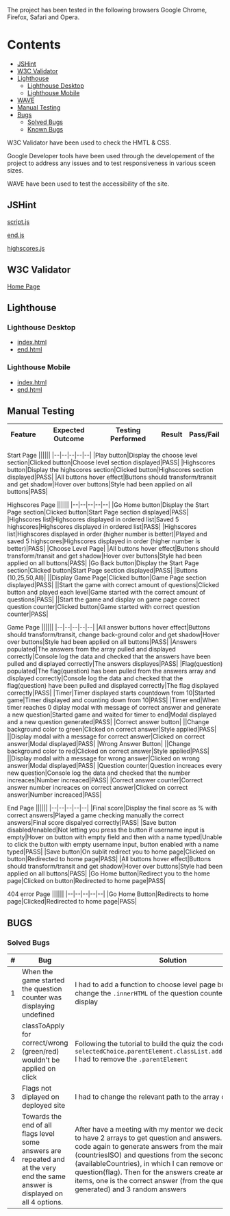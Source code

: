 The project has been tested in the following browsers Google Chrome, Firefox, Safari and Opera.

# Contents 

* [JSHint](#jshint)
* [W3C Validator](#w3c-validator)
* [Lighthouse](#lighthouse)
  * [Lighthouse Desktop](#lighthouse-desktop)
  * [Lighthouse Mobile](#lighthouse-mobile)
* [WAVE](#wave)
* [Manual Testing](#manual-testing)
* [Bugs](#bugs)
  * [Solved Bugs](#solved-bugs)
  * [Known Bugs](#known-bugs)

W3C Validator have been used to check the HMTL & CSS.

Google Developer tools have been used through the developement of the project to address any issues and to test responsiveness in various sceen sizes.

WAVE have been used to test the accessibility of the site.

## JSHint

[script.js](documentation/images/script-js.png)

[end.js](documentation/images/end-js.png)

[highscores.js](documentation/images/hidhscores-js.png)

## W3C Validator

[Home Page](documentation/images/)

## Lighthouse

### Lighthouse Desktop

* [index.html](documentation/images/index-html.png)
* [end.html](documentation/images/end-html.png)

### Lighthouse Mobile

* [index.html](documentation/images/index-mobile.png)
* [end.html](documentation/images/end-mobile.png)

## Manual Testing

|Feature|Expected Outcome|Testing Performed|Result|Pass/Fail|
|--|--|--|--|--|

Start Page
||||||
|--|--|--|--|--|
|Play button|Display the choose level section|Clicked button|Choose level section displayed|PASS|
|Highscores button|Display the highscores section|Clicked button|Highscores section displayed|PASS|
|All buttons hover effect|Buttons should transform/transit and get shadow|Hover over buttons|Style had been applied on all buttons|PASS|

Highscores Page
||||||
|--|--|--|--|--|
|Go Home button|Display the Start Page section|Clicked button|Start Page section displayed|PASS|
|Highscores list|Highscores displayed in ordered list|Saved 5 highscores|Highscores displayed in ordered list|PASS|
|Highscores list|Highscores displayed in order (higher number is better)|Played and saved 5 highscores|Highscores displayed in order (higher number is better)|PASS|
|Choose Level Page|
|All buttons hover effect|Buttons should transform/transit and get shadow|Hover over buttons|Style had been applied on all buttons|PASS|
|Go Back button|Display the Start Page section|Clicked button|Start Page section displayed|PASS|
|Buttons (10,25,50,All)|
||Display Game Page|Clicked button|Game Page section displayed|PASS|
||Start the game with correct amount of questions|Clicked button and played each level|Game started with the correct amount of questions|PASS|
||Start the game and display on game page correct question counter|Clicked button|Game started with correct question counter|PASS|

Game Page
||||||
|--|--|--|--|--|
|All answer buttons hover effect|Buttons should transform/transit, change back-ground color and get shadow|Hover over buttons|Style had been applied on all buttons|PASS|
|Answers populated|The answers from the array pulled and displayed correctly|Console log the data and checked that the answers have been pulled and displayed correctly|The answers displayes|PASS|
|Flag(question) populated|The flag(question) has been pulled from the answers array and displayed correctly|Console log the data and checked that the flag(question) have been pulled and displayed correctly|The flag displayed correctly|PASS|
|Timer|Timer displayed starts countdown from 10|Started game|Timer displayed and counting down from 10|PASS|
|Timer end|When timer reaches 0 diplay modal with message of correct answer and generate a new question|Started game and waited for timer to end|Modal displayed and a new question generated|PASS|
|Correct answer button|
||Change background color to green|Clicked on correct answer|Style applied|PASS|
||Display modal with a message for correct answer|Clicked on correct answer|Modal displayed|PASS|
|Wrong Answer Button|
||Change background color to red|Clicked on correct answer|Style applied|PASS|
||Display modal with a message for wrong answer|Clicked on wrong answer|Modal displayed|PASS|
|Question counter|Question increaces every new question|Console log the data and checked that the number increaces|Number increaced|PASS|
|Correct answer counter|Correct answer number increaces on correct answer|Clicked on correct answer|Number increaced|PASS|

End Page
||||||
|--|--|--|--|--|
|Final score|Display the final score as % with correct answers|Played a game checking manually the correct answers|Final score dispalyed correctly|PASS|
|Save button disabled/enabled|Not letting you press the button if username input is empty|Hover on button with empty field and then with a name typed|Unable to click the button with empty username input, button enabled with a name typed|PASS|
|Save button|On sublit redirect you to home page|Clicked on button|Redirected to home page|PASS|
|All buttons hover effect|Buttons should transform/transit and get shadow|Hover over buttons|Style had been applied on all buttons|PASS|
|Go Home button|Redirect you to the home page|Clicked on button|Redirected to home page|PASS|

404 error Page
||||||
|--|--|--|--|--|
|Go Home Button|Redirects to home page|Clicked|Redirected to home page|PASS|

## BUGS

### Solved Bugs
|#|Bug|Solution|
|--|--|--|
|1|When the game started the question counter was displaying undefined|I had to add a function to choose level page buttons to change the ```.innerHTML``` of the question counter on first display|
|2|classToApply for correct/wrong (green/red) wouldn't be applied on click|Following the tutorial to build the quiz the code was written ```selectedChoice.parentElement.classList.add(classToApply)``` I had to remove the ```.parentElement```
|3|Flags not diplayed on deployed site|I had to change the relevant path to the array of countries|
|4|Towards the end of all flags level some answers are repeated and at the very end the same answer is displayed on all 4 options.|After have a meeting with my mentor we decided it's better to have 2 arrays to get question and answers. I wrote the code again to generate answers from the main array (countriesISO) and questions from the second array (availableCountries), in which I can remove one question(flag). Then for the answers create an array of 4 items, one is the correct answer (from the question generated) and 3 random answers|


